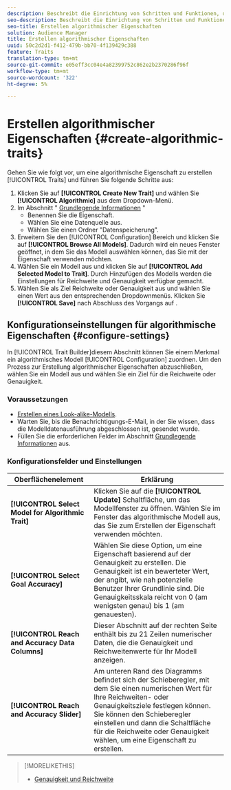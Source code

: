 ```yaml
---
description: Beschreibt die Einrichtung von Schritten und Funktionen, die für die Erstellung algorithmischer Eigenschaften spezifisch sind.
seo-description: Beschreibt die Einrichtung von Schritten und Funktionen, die für die Erstellung algorithmischer Eigenschaften spezifisch sind.
seo-title: Erstellen algorithmischer Eigenschaften
solution: Audience Manager
title: Erstellen algorithmischer Eigenschaften
uuid: 50c2d2d1-f412-479b-bb70-4f139429c388
feature: Traits
translation-type: tm+mt
source-git-commit: e05eff3cc04e4a82399752c862e2b2370286f96f
workflow-type: tm+mt
source-wordcount: '322'
ht-degree: 5%

---
```



# Erstellen algorithmischer Eigenschaften {#create-algorithmic-traits}

<!-- t_algo_trait_build.xml -->

Gehen Sie wie folgt vor, um eine algorithmische Eigenschaft zu erstellen [!UICONTROL Traits] und führen Sie folgende Schritte aus:

1. Klicken Sie auf **[!UICONTROL Create New Trait]** und wählen Sie **[!UICONTROL Algorithmic]** aus dem Dropdown-Menü.
1. Im Abschnitt &quot; [Grundlegende Informationen](../../features/traits/create-onboarded-rule-based-traits.md) &quot;
   * Benennen Sie die Eigenschaft.
   * Wählen Sie eine Datenquelle aus.
   * Wählen Sie einen Ordner &quot;Datenspeicherung&quot;.
1. Erweitern Sie den [!UICONTROL Configuration] Bereich und klicken Sie auf **[!UICONTROL Browse All Models]**.
Dadurch wird ein neues Fenster geöffnet, in dem Sie das Modell auswählen können, das Sie mit der Eigenschaft verwenden möchten.
1. Wählen Sie ein Modell aus und klicken Sie auf **[!UICONTROL Add Selected Model to Trait]**.
Durch Hinzufügen des Modells werden die Einstellungen für Reichweite und Genauigkeit verfügbar gemacht.
1. Wählen Sie als Ziel Reichweite oder Genauigkeit aus und wählen Sie einen Wert aus den entsprechenden Dropdownmenüs. Klicken Sie **[!UICONTROL Save]** nach Abschluss des Vorgangs auf .

## Konfigurationseinstellungen für algorithmische Eigenschaften {#configure-settings}

In [!UICONTROL Trait Builder]diesem Abschnitt können Sie einem Merkmal ein algorithmisches Modell [!UICONTROL Configuration] zuordnen. Um den Prozess zur Erstellung algorithmischer Eigenschaften abzuschließen, wählen Sie ein Modell aus und wählen Sie ein Ziel für die Reichweite oder Genauigkeit.

### Voraussetzungen

<!-- r_algo_trait_config_section.xml -->

* [Erstellen eines Look-alike-Modells](../../features/algorithmic-models/create-model.md).
* Warten Sie, bis die Benachrichtigungs-E-Mail, in der Sie wissen, dass die Modelldatenausführung abgeschlossen ist, gesendet wurde.
* Füllen Sie die erforderlichen Felder im Abschnitt [Grundlegende Informationen](../../features/traits/create-onboarded-rule-based-traits.md) aus.

### Konfigurationsfelder und Einstellungen

| Oberflächenelement | Erklärung |
|---|---|
| **[!UICONTROL Select Model for Algorithmic Trait]** | Klicken Sie auf die **[!UICONTROL Update]** Schaltfläche, um das Modellfenster zu öffnen. Wählen Sie im Fenster das algorithmische Modell aus, das Sie zum Erstellen der Eigenschaft verwenden möchten. |
| **[!UICONTROL Select Goal Accuracy]** | Wählen Sie diese Option, um eine Eigenschaft basierend auf der Genauigkeit zu erstellen. Die Genauigkeit ist ein bewerteter Wert, der angibt, wie nah potenzielle Benutzer Ihrer Grundlinie sind. Die Genauigkeitsskala reicht von 0 (am wenigsten genau) bis 1 (am genauesten). |
| **[!UICONTROL Reach and Accuracy Data Columns]** | Dieser Abschnitt auf der rechten Seite enthält bis zu 21 Zeilen numerischer Daten, die die Genauigkeit und Reichweitenwerte für Ihr Modell anzeigen. |
| **[!UICONTROL Reach and Accuracy Slider]** | Am unteren Rand des Diagramms befindet sich der Schieberegler, mit dem Sie einen numerischen Wert für Ihre Reichweiten- oder Genauigkeitsziele festlegen können. Sie können den Schieberegler einstellen und dann die Schaltfläche für die Reichweite oder Genauigkeit wählen, um eine Eigenschaft zu erstellen. |

>[!MORELIKETHIS]
>
>* [Genauigkeit und Reichweite](../../features/traits/trait-accuracy-reach.md)

